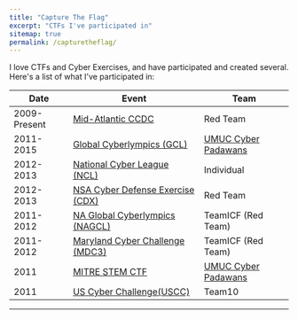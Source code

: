 ```yaml
---
title: "Capture The Flag"
excerpt: "CTFs I've participated in"
sitemap: true
permalink: /capturetheflag/
---
```


I love CTFs and Cyber Exercises, and have participated and created several. Here's a list of what I've participated in:

| Date | Event | Team |
|--------------|-----------------------------------|----------|
| 2009-Present | [Mid-Atlantic CCDC](https://maccdc.org/)                 | Red Team |
| 2011-2015    | [Global Cyberlympics (GCL)](https://www.cyberlympics.org/)         | [UMUC Cyber Padawans](https://www.umuc.edu/academic-programs/cyber-security/cyber-team.cfm) |
| 2012-2013    | [National Cyber League (NCL)](https://www.nationalcyberleague.org/)      |  Individual |
| 2012-2013    |  [NSA Cyber Defense Exercise (CDX)](https://www.nsa.gov/) |  Red Team |
| 2011-2012    | [NA Global Cyberlympics (NAGCL)](https://www.cyberlympics.org/)    |  TeamICF (Red Team) |
| 2011-2012    | [Maryland Cyber Challenge (MDC3)](https://www.fbcinc.com/e/cybermdconference/challenge.aspx)   | TeamICF (Red Team)  |
| 2011         | [MITRE STEM CTF](https://mitrecyberacademy.org/competitions/)  | [UMUC Cyber Padawans](https://www.umuc.edu/academic-programs/cyber-security/cyber-team.cfm) |
| 2011         | [US Cyber Challenge(USCC)](https://www.uscyberchallenge.org/)         | Team10 |

------
